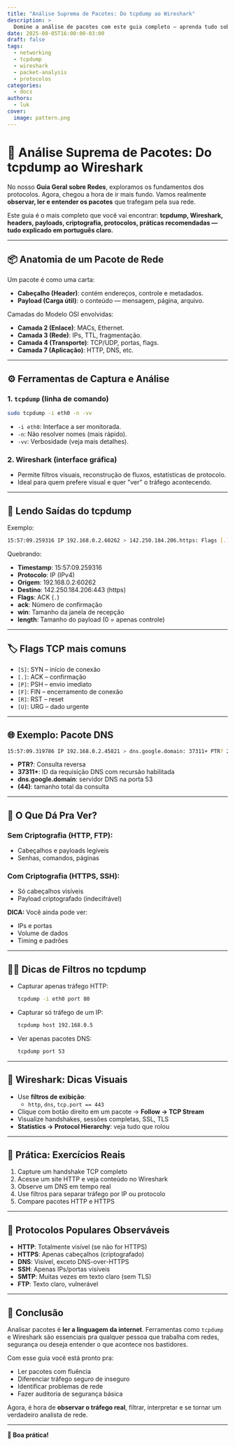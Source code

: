 ```yaml
---
title: "Análise Suprema de Pacotes: Do tcpdump ao Wireshark"
description: >
  Domine a análise de pacotes com este guia completo — aprenda tudo sobre headers, payloads, tcpdump, Wireshark e protocolos criptografados.
date: 2025-08-05T16:00:00-03:00
draft: false
tags:
  - networking
  - tcpdump
  - wireshark
  - packet-analysis
  - protocolos
categories:
  - docs
authors:
  - luk
cover:
  image: pattern.png
---
```


# 🧠 Análise Suprema de Pacotes: Do tcpdump ao Wireshark

No nosso **Guia Geral sobre Redes**, exploramos os fundamentos dos protocolos. Agora, chegou a hora de ir mais fundo. Vamos realmente **observar, ler e entender os pacotes** que trafegam pela sua rede.

Este guia é o mais completo que você vai encontrar: **tcpdump, Wireshark, headers, payloads, criptografia, protocolos, práticas recomendadas — tudo explicado em português claro.**

---

## 📦 Anatomia de um Pacote de Rede

Um pacote é como uma carta:

- **Cabeçalho (Header)**: contém endereços, controle e metadados.
- **Payload (Carga útil)**: o conteúdo — mensagem, página, arquivo.

Camadas do Modelo OSI envolvidas:

- **Camada 2 (Enlace)**: MACs, Ethernet.
- **Camada 3 (Rede)**: IPs, TTL, fragmentação.
- **Camada 4 (Transporte)**: TCP/UDP, portas, flags.
- **Camada 7 (Aplicação)**: HTTP, DNS, etc.

---

## ⚙️ Ferramentas de Captura e Análise

### 1. `tcpdump` (linha de comando)
```bash
sudo tcpdump -i eth0 -n -vv
```

- `-i eth0`: Interface a ser monitorada.
- `-n`: Não resolver nomes (mais rápido).
- `-vv`: Verbosidade (veja mais detalhes).

### 2. Wireshark (interface gráfica)

- Permite filtros visuais, reconstrução de fluxos, estatísticas de protocolo.
- Ideal para quem prefere visual e quer "ver" o tráfego acontecendo.

---

## 🧾 Lendo Saídas do tcpdump

Exemplo:
```bash
15:57:09.259316 IP 192.168.0.2.60262 > 142.250.184.206.https: Flags [.], ack 123456789, win 501, length 0
```

Quebrando:

- **Timestamp**: 15:57:09.259316
- **Protocolo**: IP (IPv4)
- **Origem**: 192.168.0.2:60262
- **Destino**: 142.250.184.206:443 (https)
- **Flags**: ACK (`.`)
- **ack**: Número de confirmação
- **win**: Tamanho da janela de recepção
- **length**: Tamanho do payload (0 = apenas controle)

---

## 🏷️ Flags TCP mais comuns

- `[S]`: SYN – início de conexão
- `[.]`: ACK – confirmação
- `[P]`: PSH – envio imediato
- `[F]`: FIN – encerramento de conexão
- `[R]`: RST – reset
- `[U]`: URG – dado urgente

---

## 🌐 Exemplo: Pacote DNS

```bash
15:57:09.319786 IP 192.168.0.2.45821 > dns.google.domain: 37311+ PTR? 206.184.250.142.in-addr.arpa. (44)
```

- **PTR?**: Consulta reversa
- **37311+**: ID da requisição DNS com recursão habilitada
- **dns.google.domain**: servidor DNS na porta 53
- **(44)**: tamanho total da consulta

---

## 🔐 O Que Dá Pra Ver?

### Sem Criptografia (HTTP, FTP):
- Cabeçalhos e payloads legíveis
- Senhas, comandos, páginas

### Com Criptografia (HTTPS, SSH):
- Só cabeçalhos visíveis
- Payload criptografado (indecifrável)

**DICA:** Você ainda pode ver:
- IPs e portas
- Volume de dados
- Timing e padrões

---

## 🕵️‍♂️ Dicas de Filtros no tcpdump

- Capturar apenas tráfego HTTP:
  ```bash
  tcpdump -i eth0 port 80
  ```
- Capturar só tráfego de um IP:
  ```bash
  tcpdump host 192.168.0.5
  ```
- Ver apenas pacotes DNS:
  ```bash
  tcpdump port 53
  ```

---

## 🎨 Wireshark: Dicas Visuais

- Use **filtros de exibição**:
  - `http`, `dns`, `tcp.port == 443`
- Clique com botão direito em um pacote → **Follow → TCP Stream**
- Visualize handshakes, sessões completas, SSL, TLS
- **Statistics → Protocol Hierarchy**: veja tudo que rolou

---

## 🧪 Prática: Exercícios Reais

1. Capture um handshake TCP completo
2. Acesse um site HTTP e veja conteúdo no Wireshark
3. Observe um DNS em tempo real
4. Use filtros para separar tráfego por IP ou protocolo
5. Compare pacotes HTTP e HTTPS

---

## 🧰 Protocolos Populares Observáveis

- **HTTP**: Totalmente visível (se não for HTTPS)
- **HTTPS**: Apenas cabeçalhos (criptografado)
- **DNS**: Visível, exceto DNS-over-HTTPS
- **SSH**: Apenas IPs/portas visíveis
- **SMTP**: Muitas vezes em texto claro (sem TLS)
- **FTP**: Texto claro, vulnerável

---

## 🧠 Conclusão

Analisar pacotes é **ler a linguagem da internet**. Ferramentas como `tcpdump` e Wireshark são essenciais pra qualquer pessoa que trabalha com redes, segurança ou deseja entender o que acontece nos bastidores.

Com esse guia você está pronto pra:
- Ler pacotes com fluência
- Diferenciar tráfego seguro de inseguro
- Identificar problemas de rede
- Fazer auditoria de segurança básica

Agora, é hora de **observar o tráfego real**, filtrar, interpretar e se tornar um verdadeiro analista de rede.

---

**🚀 Boa prática!**
